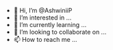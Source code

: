 - 👋 Hi, I’m @AshwiniiP
- 👀 I’m interested in ...
- 🌱 I’m currently learning ...
- 💞️ I’m looking to collaborate on ...
- 📫 How to reach me ...

<!---
AshwiniiP/AshwiniiP is a ✨ special ✨ repository because its `README.md` (this file) appears on your GitHub profile.
You can click the Preview link to take a look at your changes.
--->

